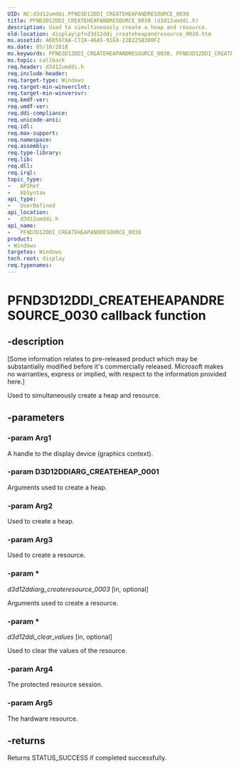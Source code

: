```yaml
---
UID: NC:d3d12umddi.PFND3D12DDI_CREATEHEAPANDRESOURCE_0030
title: PFND3D12DDI_CREATEHEAPANDRESOURCE_0030 (d3d12umddi.h)
description: Used to simultaneously create a heap and resource.
old-location: display\pfnd3d12ddi_createheapandresource_0030.htm
ms.assetid: A6D597AA-C72A-46A5-91E8-22B225B380F2
ms.date: 05/10/2018
ms.keywords: PFND3D12DDI_CREATEHEAPANDRESOURCE_0030, PFND3D12DDI_CREATEHEAPANDRESOURCE_0030 callback, PFND3D12DDI_CREATEHEAPANDRESOURCE_0030 callback function [Display Devices], d3d12umddi/PFND3D12DDI_CREATEHEAPANDRESOURCE_0030, display.pfnd3d12ddi_createheapandresource_0030
ms.topic: callback
req.header: d3d12umddi.h
req.include-header:
req.target-type: Windows
req.target-min-winverclnt:
req.target-min-winversvr:
req.kmdf-ver:
req.umdf-ver:
req.ddi-compliance:
req.unicode-ansi:
req.idl:
req.max-support:
req.namespace:
req.assembly:
req.type-library:
req.lib:
req.dll:
req.irql:
topic_type:
-	APIRef
-	kbSyntax
api_type:
-	UserDefined
api_location:
-	d3d12umddi.h
api_name:
-	PFND3D12DDI_CREATEHEAPANDRESOURCE_0030
product:
- Windows
targetos: Windows
tech.root: display
req.typenames: 
---
```


# PFND3D12DDI_CREATEHEAPANDRESOURCE_0030 callback function


## -description


<p class="CCE_Message">[Some information relates to pre-released product which may be substantially modified before it's commercially released. Microsoft makes no warranties, express or implied, with respect to the information provided here.]

Used to simultaneously create a heap and resource.


## -parameters




### -param Arg1

A handle to the display device (graphics context).

### -param D3D12DDIARG_CREATEHEAP_0001

Arguments used to create a heap.

### -param Arg2

Used to create a heap.

### -param Arg3

Used to create a resource.

### -param *

*d3d12ddiarg_createresource_0003* [in, optional]

Arguments used to create a resource.

### -param *

*d3d12ddi_clear_values* [in, optional]

Used to clear the values of the resource.

### -param Arg4

The protected resource session.

### -param Arg5

The hardware resource.



## -returns



Returns STATUS_SUCCESS if completed successfully.



